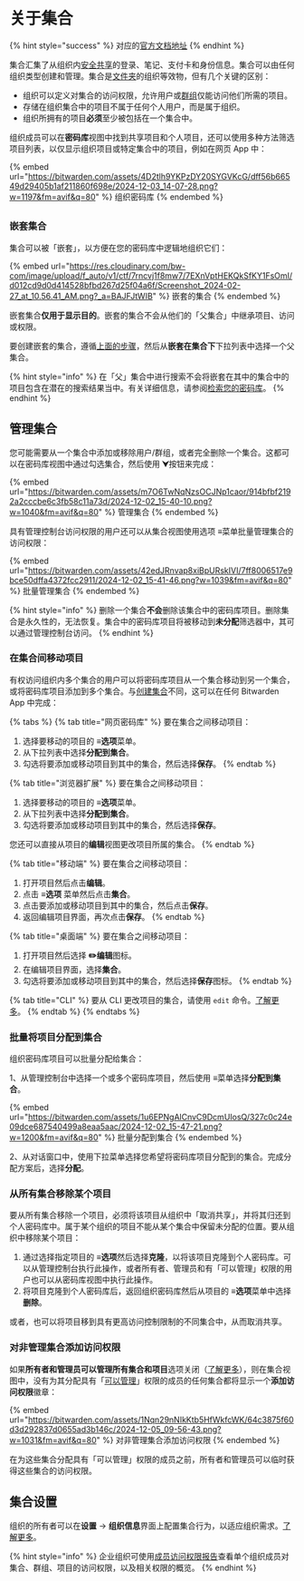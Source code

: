 # 关于集合

{% hint style="success" %}
对应的[官方文档地址](https://bitwarden.com/help/article/about-collections/)
{% endhint %}

集合汇集了从组织内[安全共享](../../../organizations/sharing.md)的登录、笔记、支付卡和身份信息。集合可以由任何组织类型创建和管理。集合是[文件夹](../../../your-vault/folders.md)的组织等效物，但有几个关键的区别：

* 组织可以定义对集合的访问权限，允许用户或[群组](../../manage-members/groups.md)仅能访问他们所需的项目。
* 存储在组织集合中的项目不属于任何个人用户，而是属于组织。
* 组织所拥有的项目**必须**至少被包括在一个集合中。

组织成员可以在**密码库**视图中找到共享项目和个人项目，还可以使用多种方法筛选项目列表，以仅显示组织项目或特定集合中的项目，例如在网页 App 中：

{% embed url="https://bitwarden.com/assets/4D2tlh9YKPzDY20SYGVKcG/dff56b66549d29405b1af211860f698e/2024-12-03_14-07-28.png?w=1197&fm=avif&q=80" %}
组织密码库
{% endembed %}

## &#x20;<a href="#create-a-collection" id="create-a-collection"></a>

### 嵌套集合 <a href="#nested-collections" id="nested-collections"></a>

集合可以被「嵌套」，以方便在您的密码库中逻辑地组织它们：

{% embed url="https://res.cloudinary.com/bw-com/image/upload/f_auto/v1/ctf/7rncvj1f8mw7/7EXnVptHEKQkSfKY1FsOmI/d012cd9d0d414528bfbd267d25f04a6f/Screenshot_2024-02-27_at_10.56.41_AM.png?_a=BAJFJtWIB" %}
嵌套的集合
{% endembed %}

嵌套集合**仅用于显示目的**。嵌套的集合不会从他们的「父集合」中继承项目、访问或权限。

要创建嵌套的集合，遵循[上面的步骤](about-collections.md#create-a-collection)，然后从**嵌套在集合下**下拉列表中选择一个父集合。

{% hint style="info" %}
在「父」集合中进行搜索不会将嵌套在其中的集合中的项目包含在潜在的搜索结果当中。有关详细信息，请参阅[检索您的密码库](../../../your-vault/search-your-vault.md)。
{% endhint %}

## 管理集合 <a href="#manage-a-collection" id="manage-a-collection"></a>

您可能需要从一个集合中添加或移除用户/群组，或者完全删除一个集合。这都可以在密码库视图中通过勾选集合，然后使用 **⮟**&#x6309;钮来完成：

{% embed url="https://bitwarden.com/assets/m7O6TwNqNzsOCJNp1caor/914bfbf2192a2cccbe6c3fb58c11a73d/2024-12-02_15-40-10.png?w=1040&fm=avif&q=80" %}
管理集合
{% endembed %}

具有管理控制台访问权限的用户还可以从集合视图使用选项 **≡**&#x83DC;单批量管理集合的访问权限：

{% embed url="https://bitwarden.com/assets/42edJRnvap8xiBpURskIVI/7ff8006517e9bce50dffa4372fcc2911/2024-12-02_15-41-46.png?w=1039&fm=avif&q=80" %}
批量管理集合
{% endembed %}

{% hint style="info" %}
删除一个集合**不会**删除该集合中的密码库项目。删除集合是永久性的，无法恢复。集合中的密码库项目将被移动到**未分配**筛选器中，其可以通过管理控制台访问。
{% endhint %}

### 在集合间移动项目 <a href="#move-an-item-between-collections" id="move-an-item-between-collections"></a>

有权访问组织内多个集合的用户可以将密码库项目从一个集合移动到另一个集合，或将密码库项目添加到多个集合。与[创建集合](about-collections.md#create-a-collection)不同，这可以在任何 Bitwarden App 中完成：

{% tabs %}
{% tab title="网页密码库" %}
要在集合之间移动项目：

1. 选择要移动的项目的 **≡选项**菜单。
2. 从下拉列表中选择**分配到集合**。
3. 勾选将要添加或移动项目到其中的集合，然后选择**保存**。
{% endtab %}

{% tab title="浏览器扩展" %}
要在集合之间移动项目：

1. 选择要移动的项目的 **≡选项**菜单。
2. 从下拉列表中选择**分配到集合**。
3. 勾选将要添加或移动项目到其中的集合，然后选择**保存**。

您还可以直接从项目的**编辑**视图更改项目所属的集合。
{% endtab %}

{% tab title="移动端" %}
要在集合之间移动项目：

1. 打开项目然后点击**编辑**。
2. 点击 **≡选项** 菜单然后点击**集合**。
3. 点击要添加或移动项目到其中的集合，然后点击**保存**。
4. 返回编辑项目界面，再次点击**保存**。
{% endtab %}

{% tab title="桌面端" %}
要在集合之间移动项目：

1. 打开项目然后选择 **✏️编辑**图标。
2. 在编辑项目界面，选择**集合**。
3. 勾选将要添加或移动项目到其中的集合，然后选择**保存**图标。
{% endtab %}

{% tab title="CLI" %}
要从 CLI 更改项目的集合，请使用 `edit` 命令。[了解更多](../../../password-manager/developer-tools/cli/password-manager-cli.md#edit)。
{% endtab %}
{% endtabs %}

### 批量将项目分配到集合 <a href="#collections-ji-he-storing-passkeys-cun-chu-mi-ma-vault-administration-import-export-autofill-bitward" id="collections-ji-he-storing-passkeys-cun-chu-mi-ma-vault-administration-import-export-autofill-bitward"></a>

组织密码库项目可以批量分配给集合：

1、从管理控制台中选择一个或多个密码库项目，然后使用 **≡**&#x83DC;单选择**分配到集合**。

{% embed url="https://bitwarden.com/assets/1u6EPNgAlCnvC9DcmUIosQ/327c0c24e09dce687540499a8eaa5aac/2024-12-02_15-47-21.png?w=1200&fm=avif&q=80" %}
批量分配到集合
{% endembed %}

2、从对话窗口中，使用下拉菜单选择您希望将密码库项目分配到的集合。完成分配方案后，选择**分配**。

### 从所有集合移除某个项目 <a href="#remove-an-item-from-all-collections" id="remove-an-item-from-all-collections"></a>

要从所有集合移除一个项目，必须将该项目从组织中「取消共享」，并将其归还到个人密码库中。属于某个组织的项目不能从某个集合中保留未分配的位置。要从组织中移除某个项目：

1. 通过选择指定项目的 **≡选项**然后选择**克隆**，以将该项目克隆到个人密码库。可以从管理控制台执行此操作，或者所有者、管理员和有「可以管理」权限的用户也可以从密码库视图中执行此操作。
2. 将项目克隆到个人密码库后，返回组织密码库然后从项目的 **≡选项**菜单中选择**删除**。

或者，也可以将项目移到具有更高访问控制限制的不同集合中，从而取消共享。

### 对非管理集合添加访问权限 <a href="#add-access-to-un-managed-collections" id="add-access-to-un-managed-collections"></a>

如果**所有者和管理员可以管理所有集合和项目**选项关闭（[了解更多](collection-settings.md#collection-management-settings)），则在集合视图中，没有为其分配具有「[可以管理](../../manage-members/member-roles.md)」权限的成员的任何集合都将显示一个**添加访问权限**徽章：

{% embed url="https://bitwarden.com/assets/1Nqn29nNIkKtb5HfWkfcWK/64c3875f60d3d292837d0655ad3b146c/2024-12-05_09-56-43.png?w=1031&fm=avif&q=80" %}
对非管理集合添加访问权限
{% endembed %}

在为这些集合分配具有「可以管理」权限的成员之前，所有者和管理员可以临时获得这些集合的访问权限。

## 集合设置 <a href="#collections-settings" id="collections-settings"></a>

组织的所有者可以在**设置** → **组织信息**界面上配置集合行为，以适应组织需求。[了解更多](collection-settings.md)。

{% hint style="info" %}
企业组织可使用[成员访问权限报告](../../../your-vault/vault-health-reports.md#member-access)查看单个组织成员对集合、群组、项目的访问权限，以及相关权限的概览。
{% endhint %}

## &#x20;<a href="#collections-permissions" id="collections-permissions"></a>
